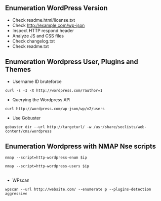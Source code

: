## Enumeration WordPress Version 

- Check readme.html/license.txt
- Check http://example.com/wp-json
- Inspect HTTP respond header
- Analyze JS and CSS files
- Check changelog.txt
- Check readme.txt

## Enumeration Wordpress User, Plugins and Themes
- Username ID bruteforce
```
curl -s -I -X http://wordpress.com/?author=1
```
- Querying the Wordpress API
```
curl http://wordpress.com/wp-json/wp/v2/users
```
- Use Gobuster
```
gobuster dir --url http://targeturl/ -w /usr/share/seclists/web-content/cms/wordpress 
```
## Enumeration Wordpress with NMAP Nse scripts

```
nmap --script=http-wordpress-enum $ip
```
```
nmap --script=http-wordpress-users $ip
```
##
- WPscan
```
wpscan --url http://website.com/ --enumerate p --plugins-detection aggressive
```
